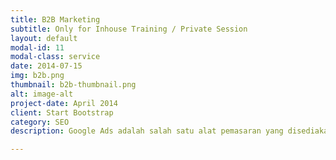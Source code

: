 ```yaml
---
title: B2B Marketing
subtitle: Only for Inhouse Training / Private Session
layout: default
modal-id: 11
modal-class: service
date: 2014-07-15
img: b2b.png
thumbnail: b2b-thumbnail.png
alt: image-alt
project-date: April 2014
client: Start Bootstrap
category: SEO
description: Google Ads adalah salah satu alat pemasaran yang disediakan oleh Google untuk memudahkan para pemilik produk atau jasa agar dapat mengiklankan produk miliknya. Tidak akan rugi menggunakan Google Ads ini, karena Anda dapat mengendalikan pengeluaran pemasangan iklan secara langsung tanpa adanya campur tangan dengan pihak lain, dan yang lebih menarik lagi Anda bisa menentukan target pasar sendiri untuk memasarkan iklan Anda nantinya.<br/><br/>Anda juga dapat mengendalikan sendiri opsi-opsi yang terdapat di Google Ads, karena Anda dapat menetapkan targetkan iklan akan diarahkan kemana dan dari mana datangnya, dengan demikian Anda bisa dengan mudah menempatkan blog atau website di urutan paling atas mesin penelusuran. Karena itu pemilik jasa atau produk online sangat diuntungkan dengan adanya Google Ads ini.<br/><br/>Penting sekali bagi setiap pebisnis untuk dapat mengimplementasikan sendiri Google Adwords dengan benar. Karena itu ERUDITE mengadakan pelatihan yang akan diadakan selama 2 hari, pada tanggal 23-24 April 2019 dengan topik bahasan mengenai Google Ads secara lengkap. Anda akan mengetahui bahwa ternyata begitu mudahnya mengimplementasikan Google Ads, dibimbing langsung oleh Senior Trainer kami Bapak Agus Laifa, S. Kom. seorang praktisi digital marketing yang telah berpengalaman sejak tahun 2005.

---
```

